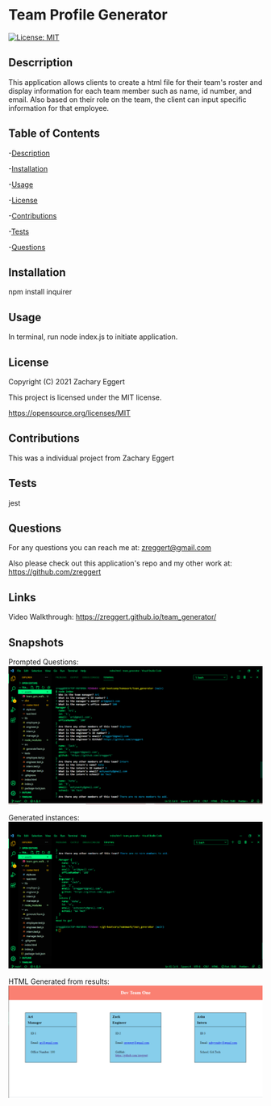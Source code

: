 # Team Profile Generator
  
  [![License: MIT](https://img.shields.io/badge/License-MIT-yellow.svg)](https://opensource.org/licenses/MIT)

  ## Descrription
  This application allows clients to create a html file for their team's roster and display information for each team member such as name, id number, and email. Also based on their role on the team, the client can input specific information for that employee. 

  ## Table of Contents
  -[Description](#description)

  -[Installation](#installation)

  -[Usage](#usage)

  -[License](#license)

  -[Contributions](#contributions)

  -[Tests](#tests)

  -[Questions](#questions)


  ## Installation
  npm install inquirer

  ## Usage
  In terminal, run node index.js to initiate application.

  ## License
  Copyright (C) 2021 Zachary Eggert

  This project is licensed under the MIT license.

  https://opensource.org/licenses/MIT

  ## Contributions
  This was a individual project from Zachary Eggert

  ## Tests
  jest

  ## Questions
  For any questions you can reach me at:
  zreggert@gmail.com

  Also please check out this application's repo and my other work at:
  https://github.com/zreggert
  
## Links

Video Walkthrough: https://zreggert.github.io/team_generator/

## Snapshots

Prompted Questions:
![snapshot of the prompted questions](./assets/team_gen_prompts.png)

Generated instances:
![snapshot of instances](./assets/team_gen_created.png)

HTML Generated from results:
![snapshot of the markdown](./assets/team_gen_markdown_generated.png)

